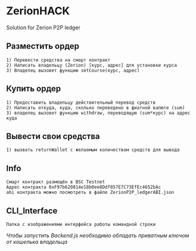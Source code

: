 # ZerionHACK
Solution for Zerion P2P ledger 

## Разместить ордер
    1) Перевести средства на смарт контракт
    2) Написать владельцу (Zerion) [курс, адрес] для установки курса
    3) Владелец вызовет функцию setCourse(курс, адрес)

## Купить ордер
    1) Предоставить владельцу действительный перевод средств
    2) Написать откуда, куда, сколько переведено в фиатной валюте (sum)
    3) владелец вызовет функцию withdraw, переводящую (sum*курс) на адрес куда

## Вывести свои средства
    1) вызвать returnWallet с желаемым количеством средств для вывода

## Info
    Смарт контракт размещён в BSC Testnet
    Адрес контракта 0xF97b620814e18b0ee8Ddf857E7C73EfEc4652bAc
    abi контракта можно посмотреть в файле ZerionP2P_ledgerABI.json

## CLI_Interface
    Папка с изображениями интерфейса работы командной строки

*Чтобы запустить Backend.js необходимо обладать приватным ключом от кошелька владельца*
